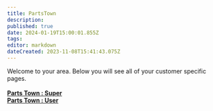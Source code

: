 ```yaml
---
title: PartsTown
description: 
published: true
date: 2024-01-19T15:00:01.855Z
tags: 
editor: markdown
dateCreated: 2023-11-08T15:41:43.075Z
---
```


Welcome to your area. Below you will see all of your customer specific pages.<br><br><b>[Parts Town : Super](/Apps/Customers/PartsTown/PartsTown~Super)<br></b><b>[Parts Town : User](/Apps/Customers/PartsTown/PartsTown~User)<br></b>